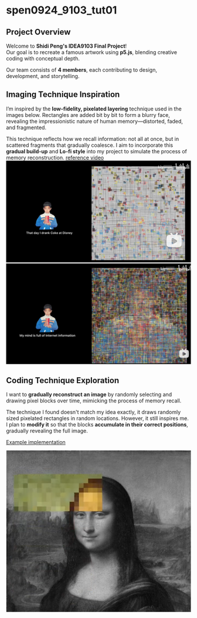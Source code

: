 # spen0924_9103_tut01

## Project Overview

Welcome to **Shidi Peng's IDEA9103 Final Project**!  
Our goal is to recreate a famous artwork using **p5.js**, blending creative coding with conceptual depth.

Our team consists of **4 members**, each contributing to design, development, and storytelling.

## Imaging Technique Inspiration

I’m inspired by the **low-fidelity, pixelated layering** technique used in the images below. Rectangles are added bit by bit to form a blurry face, revealing the impressionistic nature of human memory—distorted, faded, and fragmented.

This technique reflects how we recall information: not all at once, but in scattered fragments that gradually coalesce. I aim to incorporate this **gradual build-up** and **Lo-fi style** into my project to simulate the process of memory reconstruction. 
[reference video](bilibili.com/video/BV1aB4y1R7A8/?spm_id_from=333.1391.0.0&vd_source=1c7d59df2e3d3a6be3c98ce85cd6a23c)
![Blurry face inspiration 1](./assets/inspirationScreenshot1.png)  
![Blurry face inspiration 2](./assets/inspirationScreenshot2.png)

## Coding Technique Exploration

I want to **gradually reconstruct an image** by randomly selecting and drawing pixel blocks over time, mimicking the process of memory recall.

The technique I found doesn't match my idea exactly, it draws randomly sized pixelated rectangles in random locations. However, it still inspires me. I plan to **modify it** so that the blocks **accumulate in their correct positions**, gradually revealing the full image.

[Example implementation](https://editor.p5js.org/pattvira/sketches/t60YF1GVJ)

![Technical exploration screenshot](./assets/technical1.png)

